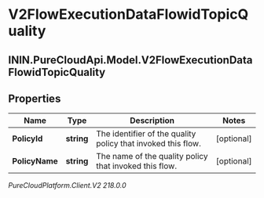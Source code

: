 # V2FlowExecutionDataFlowidTopicQuality

## ININ.PureCloudApi.Model.V2FlowExecutionDataFlowidTopicQuality

## Properties

|Name | Type | Description | Notes|
|------------ | ------------- | ------------- | -------------|
| **PolicyId** | **string** | The identifier of the quality policy that invoked this flow. | [optional] |
| **PolicyName** | **string** | The name of the quality policy that invoked this flow. | [optional] |



_PureCloudPlatform.Client.V2 218.0.0_
